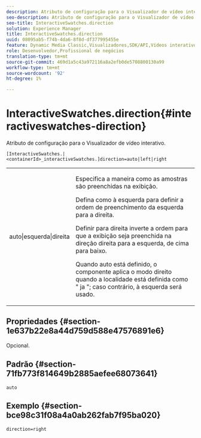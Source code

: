 ```yaml
---
description: Atributo de configuração para o Visualizador de vídeo interativo.
seo-description: Atributo de configuração para o Visualizador de vídeo interativo.
seo-title: InteractiveSwatches.direction
solution: Experience Manager
title: InteractiveSwatches.direction
uuid: 08095ab5-f74b-4da6-8f8d-df377995455e
feature: Dynamic Media Classic,Visualizadores,SDK/API,Vídeos interativos
role: Desenvolvedor,Profissional de negócios
translation-type: tm+mt
source-git-commit: 469d1a5c43a972116a8a2efb0de5708800130a99
workflow-type: tm+mt
source-wordcount: '92'
ht-degree: 1%

---
```



# InteractiveSwatches.direction{#interactiveswatches-direction}

Atributo de configuração para o Visualizador de vídeo interativo.

`[InteractiveSwatches.|<containerId>_interactiveSwatches.]direction=auto|left|right`

<table id="table_441553CD34C94A58A9D7CBF772DEDDB6"> 
 <tbody> 
  <tr> 
   <td colname="col1"> <p> <span class="codeph"> auto|esquerda|direita  </span> </p> </td> 
   <td colname="col2"> <p> Especifica a maneira como as amostras são preenchidas na exibição. </p> <p>Defina como <span class="codeph"> à esquerda </span> para definir a ordem de preenchimento da esquerda para a direita. </p> <p>Definir para <span class="codeph"> direita </span> inverte a ordem para que a exibição seja preenchida na direção direita para a esquerda, de cima para baixo. </p> <p>Quando <span class="codeph"> auto </span> está definido, o componente aplica o modo direito quando a localidade está definida como " <span class="codeph"> ja </span>"; caso contrário, <span class="codeph"> à esquerda </span> será usado. </p> </td> 
  </tr> 
 </tbody> 
</table>

## Propriedades {#section-1e637b22e8a44d759d588e47576891e6}

Opcional.

## Padrão {#section-71fb773f814649b2885aefee68073641}

`auto`

## Exemplo {#section-bce98c31f08a4a0ab262fab7f95ba020}

```
direction=right
```

